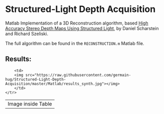 # Structured-Light Depth Acquisition  

Matlab Implementation of a 3D Reconstruction algorithm, based [High Accuracy Stereo Depth Maps Using Structured Light](http://www.cs.middlebury.edu/~schar/papers/structlight/structlight.pdf), by Daniel Scharstein and Richard Szeliski.  

The full algorithm can be found in the `RECONSTRUCTION.m` Matlab file.  

## Results:  

<table>
    <tr>
        <td>
            Image inside Table
        </td>

        <td>
        <img src="https://raw.githubusercontent.com/germain-hug/Structured-Light-Depth-Acquisition/master/Matlab/results_synth.jpg"></img>
        </td>
    </tr>
